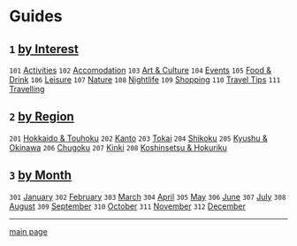 # Guides

## `1` [by Interest](by%20interest)
`101` [Activities](by%20interest/activities)
`102` [Accomodation](by%20interest/accomodation)
`103` [Art & Culture](by%20interest/art%20and%20culture)
`104` [Events](by%20interest/events)
`105` [Food & Drink](food%20and%20drink)
`106` [Leisure](by%20interest/leisure)
`107` [Nature](by%20interest/nature)
`108` [Nightlife](by%20interest/nightlife)
`109` [Shopping](by%20interest/shopping)
`110` [Travel Tips](by%20interest/travel%20tips)
`111` [Travelling](by%20interest/travelling)

## `2` [by Region](by%20region)
`201` [Hokkaido & Touhoku](by%20region/hokkaido%20and%20touhoku)
`202` [Kanto](by%20region/kanto)
`203` [Tokai](by%20region/tokai)
`204` [Shikoku](by%20region/shikoku)
`205` [Kyushu & Okinawa](by%20region/kyushu%20and%20okinawa)
`206` [Chugoku](by%20region/chugoku)
`207` [Kinki](by%20region/kinki)
`208` [Koshinsetsu & Hokuriku](by%20region/koshinsetsu%20and%20hokuriku)

## `3` [by Month](by%20month)
`301` [January](by%20month/january)
`302` [February](by%20month/february)
`303` [March](by%20month/march)
`304` [April](by%20month/april)
`305` [May](by%20month/may)
`306` [June](by%20month/june)
`307` [July](by%20month/july)
`308` [August](by%20month/august)
`309` [September](by%20month/september)
`310` [October](by%20month/october)
`311` [November](by%20month/november)
`312` [December](by%20month/december)

---

[main page](../)
